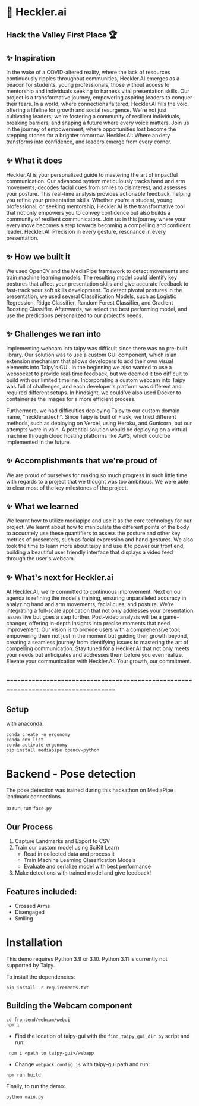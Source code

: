 # 📸 Heckler.ai
## Hack the Valley First Place 🏆

## ✨ Inspiration
In the wake of a COVID-altered reality, where the lack of resources continuously ripples throughout communities, Heckler.AI emerges as a beacon for students, young professionals, those without access to mentorship and individuals seeking to harness vital presentation skills. Our project is a transformative journey, empowering aspiring leaders to conquer their fears. In a world, where connections faltered, Heckler.AI fills the void, offering a lifeline for growth and social resurgence. We're not just cultivating leaders; we're fostering a community of resilient individuals, breaking barriers, and shaping a future where every voice matters. Join us in the journey of empowerment, where opportunities lost become the stepping stones for a brighter tomorrow. Heckler.AI: Where anxiety transforms into confidence, and leaders emerge from every corner.

## ✨ What it does
Heckler.AI is your personalized guide to mastering the art of impactful communication. Our advanced system meticulously tracks hand and arm movements, decodes facial cues from smiles to disinterest, and assesses your posture. This real-time analysis provides actionable feedback, helping you refine your presentation skills. Whether you're a student, young professional, or seeking mentorship, Heckler.AI is the transformative tool that not only empowers you to convey confidence but also builds a community of resilient communicators. Join us in this journey where your every move becomes a step towards becoming a compelling and confident leader. Heckler.AI: Precision in every gesture, resonance in every presentation.

## ✨ How we built it
We used OpenCV and the MediaPipe framework to detect movements and train machine learning models. The resulting model could identify key postures that affect your presentation skills and give accurate feedback to fast-track your soft skills development. To detect pivotal postures in the presentation, we used several Classification Models, such as Logistic Regression, Ridge Classifier, Random Forest Classifier, and Gradient Boosting Classifier. Afterwards, we select the best performing model, and use the predictions personalized to our project's needs.

## ✨ Challenges we ran into
Implementing webcam into taipy was difficult since there was no pre-built library. Our solution was to use a custom GUI component, which is an extension mechanism that allows developers to add their own visual elements into Taipy's GUI. In the beginning we also wanted to use a websocket to provide real-time feedback, but we deemed it too difficult to build with our limited timeline. Incorporating a custom webcam into Taipy was full of challenges, and each developer's platform was different and required different setups. In hindsight, we could've also used Docker to containerize the images for a more efficient process.

Furthermore, we had difficulties deploying Taipy to our custom domain name, "hecklerai.tech". Since Taipy is built of Flask, we tried different methods, such as deploying on Vercel, using Heroku, and Gunicorn, but our attempts were in vain. A potential solution would be deploying on a virtual machine through cloud hosting platforms like AWS, which could be implemented in the future.

## ✨ Accomplishments that we're proud of
We are proud of ourselves for making so much progress in such little time with regards to a project that we thought was too ambitious. We were able to clear most of the key milestones of the project.

## ✨ What we learned
We learnt how to utilize mediapipe and use it as the core technology for our project. We learnt about how to manipulate the different points of the body to accurately use these quantifiers to assess the posture and other key metrics of presenters, such as facial expression and hand gestures. We also took the time to learn more about taipy and use it to power our front end, building a beautiful user friendly interface that displays a video feed through the user's webcam.

## ✨ What's next for Heckler.ai
At Heckler.AI, we're committed to continuous improvement. Next on our agenda is refining the model's training, ensuring unparalleled accuracy in analyzing hand and arm movements, facial cues, and posture. We're integrating a full-scale application that not only addresses your presentation issues live but goes a step further. Post-video analysis will be a game-changer, offering in-depth insights into precise moments that need improvement. Our vision is to provide users with a comprehensive tool, empowering them not just in the moment but guiding their growth beyond, creating a seamless journey from identifying issues to mastering the art of compelling communication. Stay tuned for a Heckler.AI that not only meets your needs but anticipates and addresses them before you even realize. Elevate your communication with Heckler.AI: Your growth, our commitment.



## ---------------------------------------------------------------------------------
## Setup

with anaconda:

```
conda create -n ergonomy
conda env list
conda activate ergonomy
pip install mediapipe opencv-python

```

# Backend - Pose detection

The pose detection was trained during this hackathon on MediaPipe landmark connections

to run, run `face.py`

## Our Process
1. Capture Landmarks and Export to CSV
2. Train our custom model using SciKit Learn
    - Read in collected data and process it
    - Train Machine Learning Classification Models
    - Evaluate and serialize model with best performance
3. Make detections with trained model and give feedback!

## Features included:

- Crossed Arms
- Disengaged
- Smiling

# Installation

This demo requires Python 3.9 or 3.10. Python 3.11 is currently not supported by Taipy.

To install the dependencies:
```
pip install -r requirements.txt
```

## Building the Webcam component

```
cd frontend/webcam/webui
npm i
```

- Find the location of taipy-gui with the `find_taipy_gui_dir.py` script and run:

```
 npm i <path to taipy-gui>/webapp
```

- Change `webpack.config.js` with taipy-gui path and run:

```
npm run build
```


Finally, to run the demo:
```
python main.py
```
